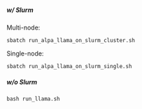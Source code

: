 ##### w/ Slurm

Multi-node:
```
sbatch run_alpa_llama_on_slurm_cluster.sh
```

Single-node:
```
sbatch run_alpa_llama_on_slurm_single.sh
```

##### w/o Slurm


```
bash run_llama.sh
```
